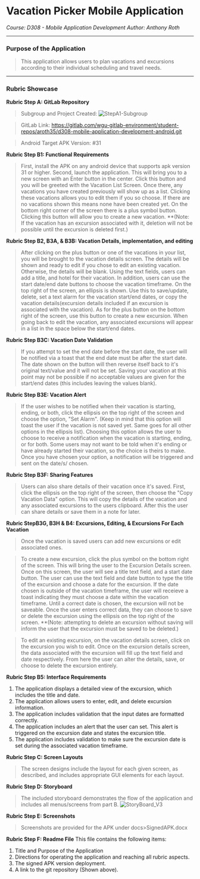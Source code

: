 # **Vacation Picker Mobile Application**
*Course: D308 - Mobile Application Development*
*Author: Anthony Roth*
___
### Purpose of the Application
> This application allows users to plan vacations and excursions according to their individual scheduling and travel needs.
___
### Rubric Showcase
**Rubric Step A: GitLab Repository**
> Subgroup and Project Created:
![StepA1-Subgroup](/docs/img/StepA1-SubGroup.PNG)

> GitLab Link: https://gitlab.com/wgu-gitlab-environment/student-repos/aroth35/d308-mobile-application-development-android.git

> Android Target APK Version: #31

**Rubric Step B1: Functional Requirements**
> First, install the APK on any android device that supports apk version 31 or higher.
> Second, launch the application. This will bring you to a new screen with an Enter button in the center.
Click this button and you will be greeted with the Vacation List Screen.
Once there, any vacations you have created previously will show up as a list. Clicking these vacations allows you to edit them if you so choose. If there are no vacations shown this means none have been created yet.
> On the bottom right corner of the screen there is a plus symbol button. Clicking this button will allow you to create a new vacation.
> **(Note: If the vacation has an excursion associated with it, deletion will not be possible until the excursion is deleted first.)

**Rubric Step B2, B3A, & B3B: Vacation Details, implementation, and editing**
> After clicking on the plus button or one of the vacations in your list, you will be brought to the vacation details screen. The details will be shown and ready to edit if you chose to edit an existing vacation. Otherwise, the details will be blank.
> Using the text fields, users can add a title, and hotel for their vacation. In addition, users can use the start date/end date buttons to choose the vacation timeframe.
> On the top right of the screen, an ellipsis is shown. Use this to save/update, delete, set a text alarm for the vacation start/end dates, or copy the vacation details(excursion details included if an excursion is associated with the vacation).
> As for the plus button on the bottom right of the screen, use this button to create a new excursion. When going back to edit the vacation, any associated excursions will appear in a list in the space below the start/end dates.

**Rubric Step B3C: Vacation Date Validation**
> If you attempt to set the end date before the start date, the user will be notified via a toast that the end date must be after the start date. The date shown on the button will then reverse itself back to it's original text/value and it will not be set. Saving your vacation at this point may not be possible if no acceptable values are given for the start/end dates (this includes leaving the values blank).

**Rubric Step B3E: Vacation Alert**
> If the user wishes to be notified when their vacation is starting, ending, or both, click the ellipsis on the top right of the screen and choose the option, "Set Alarm".
(Keep in mind that this option will toast the user if the vacation is not saved yet. Same goes for all other options in the ellipsis list).
Choosing this option allows the user to choose to receive a notification when the vacation is starting, ending, or for both.
Some users may not want to be told when it's ending or have already started their vacation, so the choice is theirs to make. Once you have chosen your option, a notification will be triggered and sent on the date/s/ chosen.

**Rubric Step B3F: Sharing Features**
> Users can also share details of their vacation once it's saved. First, click the ellipsis on the top right of the screen, then choose the "Copy Vacation Data" option. This will copy the details of the vacation and any associated excursions to the users clipboard. After this the user can share details or save them in a note for later.

**Rubric StepB3G, B3H & B4: Excursions, Editing, & Excursions For Each Vacation**
> Once the vacation is saved users can add new excursions or edit associated ones.

> To create a new excursion, click the plus symbol on the bottom right of the screen. This will bring the user to the Excursion Details screen. Once on this screen, the user will see a title text field, and a start date button.
The user can use the text field and date button to type the title of the excursion and choose a date for the excursion. If the date chosen is outside of the vacation timeframe, the user will receieve a toast indicating they must choose a date within the vacation timeframe. Until a correct date is chosen, the excursion will not be saveable.
Once the user enters correct data, they can choose to save or delete the excursion using the ellipsis on the top right of the screen.
**(Note: attempting to delete an excursion without saving will inform the user that the excursion must be saved to be deleted.)

> To edit an existing excursion, on the vacation details screen, click on the excursion you wish to edit.
Once on the excursion details screen, the data associated with the excursion will fill up the text field and date respectively. From here the user can alter the details, save, or choose to delete the excursion entirely.

**Rubric Step B5: Interface Requirements**
1. The application displays a detailed view of the excursion, which includes the title and date.
2. The application allows users to enter, edit, and delete excursion information.
3. The application includes validation that the input dates are formatted correctly.
4. The application includes an alert that the user can set. This alert is triggered on the excursion date and states the excursion title.
5. The application includes validation to make sure the excursion date is set during the associated vacation timeframe.

**Rubric Step C: Screen Layouts**
> The screen designs include the layout for each given screen, as described, and includes appropriate GUI elements for each layout.

**Rubric Step D: Storyboard**
> The included storyboard demonstrates the flow of the application and includes all menus/screens from part B.
![StoryBoard_V3](/docs/img/StoryBoard_V3.png)

**Rubric Step E: Screenshots**
>Screenshots are provided for the APK under docs>SignedAPK.docx

**Rubric Step F: Readme File**
This file contains the following items:
1. Title and Purpose of the Application
2. Directions for operating the application and reaching all rubric aspects.
3. The signed APK version deployment.
4. A link to the git repository (Shown above).